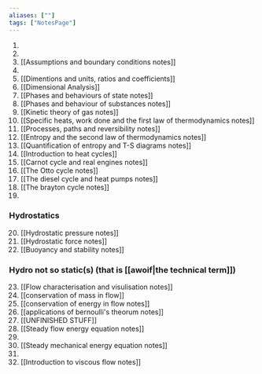 ```yaml
---
aliases: [""]
tags: ["NotesPage"]
---
```



1) 
2) 
3) [[Assumptions and boundary conditions notes]]
4) 
5) [[Dimentions and units, ratios and coefficients]]
6) [[Dimensional Analysis]]
7) [[Phases and behaviours of state notes]]
8) [[Phases and behaviour of substances notes]]
9) [[Kinetic theory of gas notes]]
10) [[Specific heats, work done and the first law of thermodynamics notes]]
11) [[Processes, paths and reversibility notes]]
12) [[Entropy and the second law of thermodynamics notes]]
13) [[Quantification of entropy and T-S diagrams notes]]
14) [[Introduction to heat cycles]]
15) [[Carnot cycle and real engines notes]]
16) [[The Otto cycle notes]]
17) [[The diesel cycle and heat pumps notes]]
18) [[The brayton cycle notes]]
19) 

### Hydrostatics
20) [[Hydrostatic pressure notes]] 
21) [[Hydrostatic force notes]]
22) [[Buoyancy and stability notes]]
    
### Hydro not so static(s) (that is [[awoif|the technical term]])
23) [[Flow characterisation and visulisation notes]]
24) [[conservation of mass in flow]]
25) [[conservation of energy in flow notes]]
26) [[applications of bernoulli's theorum notes]]
27) [[UNFINISHED STUFF]]
28) [[Steady flow energy equation notes]]
29) 
30) [[Steady mechanical energy equation notes]]
31) 
32) [[Introduction to viscous flow notes]]